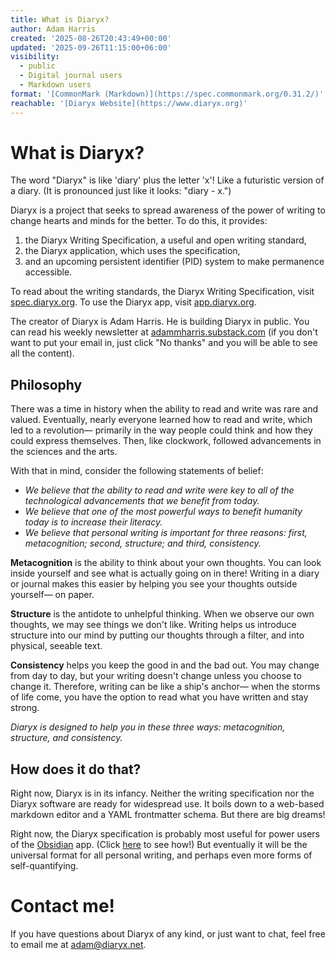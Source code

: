 ```yaml
---
title: What is Diaryx?
author: Adam Harris
created: '2025-08-26T20:43:49+00:00'
updated: '2025-09-26T11:15:00+06:00'
visibility:
  - public
  - Digital journal users
  - Markdown users
format: '[CommonMark (Markdown)](https://spec.commonmark.org/0.31.2/)'
reachable: '[Diaryx Website](https://www.diaryx.org)'
---
```


# What is Diaryx?

The word "Diaryx" is like 'diary' plus the letter 'x'! Like a futuristic version of a diary. (It is pronounced just like it looks: "diary - x.")

Diaryx is a project that seeks to spread awareness of the power of writing to change hearts and minds for the better. To do this, it provides:
1. the Diaryx Writing Specification, a useful and open writing standard,
2. the Diaryx application, which uses the specification,
3. and an upcoming persistent identifier (PID) system to make permanence accessible.

To read about the writing standards, the Diaryx Writing Specification, visit [spec.diaryx.org](https://spec.diaryx.org). To use the Diaryx app, visit [app.diaryx.org](https://app.diaryx.org).

The creator of Diaryx is Adam Harris. He is building Diaryx in public. You can read his weekly newsletter at [adammharris.substack.com](https://adammharris.substack.com) (if you don't want to put your email in, just click "No thanks" and you will be able to see all the content).

## Philosophy

There was a time in history when the ability to read and write was rare and valued. Eventually, nearly everyone learned how to read and write, which led to a revolution— primarily in the way people could think and how they could express themselves. Then, like clockwork, followed advancements in the sciences and the arts.

With that in mind, consider the following statements of belief:

- *We believe that the ability to read and write were key to all of the technological advancements that we benefit from today.*
- *We believe that one of the most powerful ways to benefit humanity today is to increase their literacy.*
- *We believe that personal writing is important for three reasons: first, metacognition; second, structure; and third, consistency.*

**Metacognition** is the ability to think about your own thoughts. You can look inside yourself and see what is actually going on in there! Writing in a diary or journal makes this easier by helping you see your thoughts outside yourself— on paper.

**Structure** is the antidote to unhelpful thinking. When we observe our own thoughts, we may see things we don't like. Writing helps us introduce structure into our mind by putting our thoughts through a filter, and into physical, seeable text.

**Consistency** helps you keep the good in and the bad out. You may change from day to day, but your writing doesn't change unless you choose to change it. Therefore, writing can be like a ship's anchor— when the storms of life come, you have the option to read what you have written and stay strong.

*Diaryx is designed to help you in these three ways: metacognition, structure, and consistency.*

## How does it do that?

Right now, Diaryx is in its infancy. Neither the writing specification nor the Diaryx software are ready for widespread use. It boils down to a web-based markdown editor and a YAML frontmatter schema. But there are big dreams!

Right now, the Diaryx specification is probably most useful for power users of the [Obsidian](https://obsidian.md) app. (Click [here](https://github.com/adammharris/diaryx-specification/blob/main/Diaryx-Obsidian%20Workflow.md) to see how!) But eventually it will be the universal format for all personal writing, and perhaps even more forms of self-quantifying.

# Contact me!

If you have questions about Diaryx of any kind, or just want to chat, feel free to email me at [adam@diaryx.net](mailto:adam@diaryx.net).
